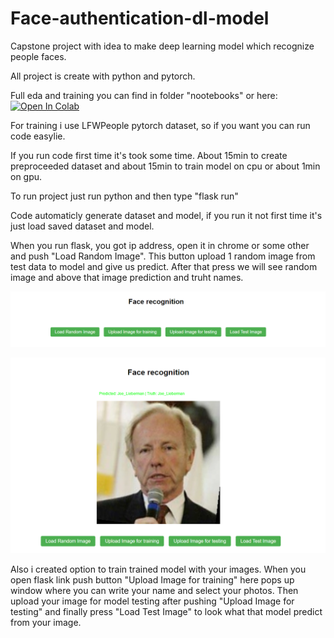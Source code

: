 # Face-authentication-dl-model

Capstone project with idea to make deep learning model which recognize people faces. 

All project is create with python and pytorch. 

Full eda and training you can find in folder "nootebooks" or here:
<a href="https://colab.research.google.com/drive/1XoR7gu7Sjf2JWswpjFXVbz-WOhCOKBV2?usp=sharing" target="_parent"><img src="https://colab.research.google.com/assets/colab-badge.svg" alt="Open In Colab"/></a>

For training i use LFWPeople pytorch dataset, so if you want you can run code easylie.

If you run code first time it's took some time. About 15min to create preproceeded dataset and about 15min to train model on cpu or about 1min on gpu.

To run project just run python and then type "flask run"

Code automaticly generate dataset and model, if you run it not first time it's just load saved dataset and model.

When you run flask, you got ip address, open it in chrome or some other and push "Load Random Image". This button upload 1 random image from test data to model and give us predict. After that press we will see random image and above that image prediction and truht names.

![Start screen](images/1.png)

![Load Random Image](images/2.png)

Also i created option to train trained model with your images. When you open flask link push button "Upload Image for training" here pops up window where you can write your name and select your photos. Then upload your image for model testing after pushing "Upload Image for testing" and finally press "Load Test Image" to look what that model predict from your image.

